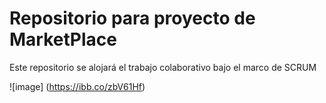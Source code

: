 # Repositorio para proyecto de MarketPlace

Este repositorio se alojará el trabajo colaborativo bajo el marco de SCRUM 

![image] (https://ibb.co/zbV61Hf)

